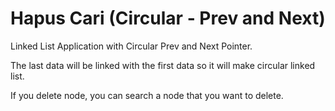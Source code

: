 # Hapus Cari (Circular - Prev and Next)
Linked List Application with Circular Prev and Next Pointer.

The last data will be linked with the first data so it will make circular linked list.

If you delete node, you can search a node that you want to delete.
